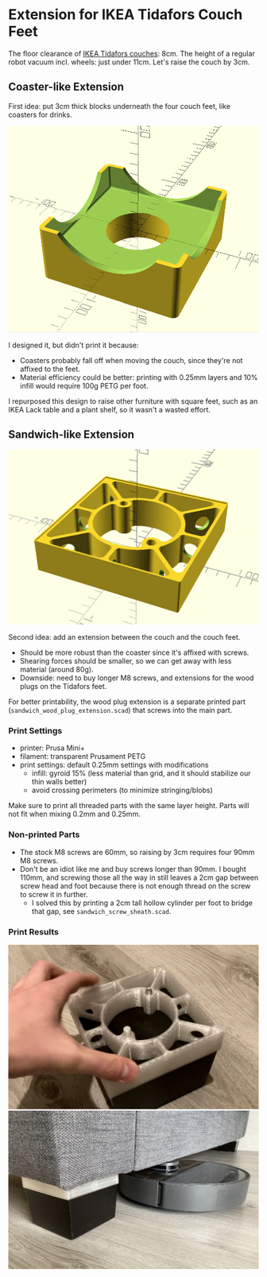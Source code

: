 # Extension for IKEA Tidafors Couch Feet
The floor clearance of [IKEA Tidafors couches](https://www.ikea.com/us/en/assembly_instructions/tidafors-sofa-bed__AA-509180-4_pub.PDF): 8cm. The height of a regular robot vacuum incl. wheels: just under 11cm.
Let's raise the couch by 3cm.

## Coaster-like Extension
First idea: put 3cm thick blocks underneath the four couch feet, like coasters for drinks.

[![](docs/coaster.png)](coaster.scad)

I designed it, but didn't print it because:
* Coasters probably fall off when moving the couch, since they're not affixed to the feet.
* Material efficiency could be better: printing with 0.25mm layers and 10% infill would require 100g PETG per foot.

I repurposed this design to raise other furniture with square feet, such as an IKEA Lack table and a plant shelf, so it wasn't a wasted effort.

## Sandwich-like Extension
[![](docs/sandwich.png)](sandwich.scad)

Second idea: add an extension between the couch and the couch feet.

* Should be more robust than the coaster since it's affixed with screws.
* Shearing forces should be smaller, so we can get away with less material (around 80g).
* Downside: need to buy longer M8 screws, and extensions for the wood plugs on the Tidafors feet.

For better printability, the wood plug extension is a separate printed part (`sandwich_wood_plug_extension.scad`) that screws into the main part.

### Print Settings
* printer: Prusa Mini+
* filament: transparent Prusament PETG
* print settings: default 0.25mm settings with modifications
    * infill: gyroid 15% (less material than grid, and it should stabilize our thin walls better)
    * avoid crossing perimeters (to minimize stringing/blobs)

Make sure to print all threaded parts with the same layer height. Parts will not fit when mixing 0.2mm and 0.25mm.

### Non-printed Parts
* The stock M8 screws are 60mm, so raising by 3cm requires four 90mm M8 screws.
* Don't be an idiot like me and buy screws longer than 90mm. I bought 110mm, and screwing those all the way in still leaves a 2cm gap between screw head and foot because there is not enough thread on the screw to screw it in further.
    * I solved this by printing a 2cm tall hollow cylinder per foot to bridge that gap, see `sandwich_screw_sheath.scad`.

### Print Results
![](docs/sandwich_printed01.webp)
![](docs/sandwich_printed02.webp)
